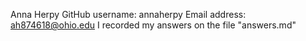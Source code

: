 Anna Herpy 
GitHub username: annaherpy
Email address: ah874618@ohio.edu
I recorded my answers on the file "answers.md"
